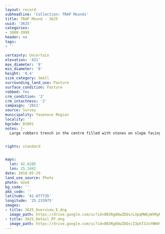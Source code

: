```yaml
---
layout: record
subheadline: 'Collection: TRAP Mounds'
title: TRAP Mound - 3625
uuid: '3625'
categories:
- 3000-3999
header: no
tags:
- ''

certainty: Uncertain
elevation: '431'
max_diameter: '8'
min_diameter: '8'
height: '0.4'
size_category: Small
surrounding_land_use: Pasture
surface_condition: Pasture
robbed: Yes
crm_condition: '2'
crm_intactness: '2'
campaign: '2011'
source: Survey
municipality: Yasenovo Region
locality: ''
bgcode: DS001
notes: |-
  Large robbers trench in the centre filled with stones on slope facing south east.


rights: standard


maps:
  lat: 42.6285
  lon: 25.2442
date: 2018-05-29
land_use_source: Photo
photo: Good
bg_code: ''
akb_code: ''
latitude: '42.677735'
longitude: '25.233975'
images:
- title: 3625_Overview_E.dng
  image_path: https://drive.google.com/uc?id=0B3Rg88wZDQscLXpqMWEyWVRpMDA
- title: 3625_Detail_RT.dng
  image_path: https://drive.google.com/uc?id=0B3Rg88wZDQscZ3pkT3JuYWN4Vnc
---
```

